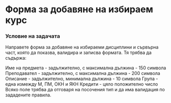 # Форма за добавяне на избираем курс

### Условие на задачата
Направете форма за добавяне на избираеми дисциплини и сървърна част, която да показва, валидира и записва формата. Тя трябва да съдържа:

Име на предмета - задължително, с максимална дължина - 150 символа
Преподавател - задължително, с максимална дължина - 200 символа
Описание - задължително, минимална дължина - 10 символа
Група - една измежду М, ПМ, ОКН и ЯКН
Кредити - цяло положително число
Всяко поле трябва да отговаря на посочения тип и да има валидация по зададените правила.
